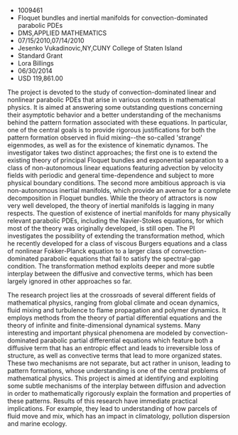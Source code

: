 
* 1009461
* Floquet bundles and inertial manifolds for convection-dominated parabolic PDEs
* DMS,APPLIED MATHEMATICS
* 07/15/2010,07/14/2010
* Jesenko Vukadinovic,NY,CUNY College of Staten Island
* Standard Grant
* Lora Billings
* 06/30/2014
* USD 119,861.00

The project is devoted to the study of convection-dominated linear and nonlinear
parabolic PDEs that arise in various contexts in mathematical physics. It is
aimed at answering some outstanding questions concerning their asymptotic
behavior and a better understanding of the mechanisms behind the pattern
formation associated with these equations. In particular, one of the central
goals is to provide rigorous justifications for both the pattern formation
observed in fluid mixing--the so-called 'strange' eigenmodes, as well as for the
existence of kinematic dynamos. The investigator takes two distinct approaches;
the first one is to extend the existing theory of principal Floquet bundles and
exponential separation to a class of non-autonomous linear equations featuring
advection by velocity fields with periodic and general time-dependence and
subject to more physical boundary conditions. The second more ambitious approach
is via non-autonomous inertial manifolds, which provide an avenue for a complete
decomposition in Floquet bundles. While the theory of attractors is now very
well developed, the theory of inertial manifolds is lagging in many respects.
The question of existence of inertial manifolds for many physically relevant
parabolic PDEs, including the Navier-Stokes equations, for which most of the
theory was originally developed, is still open. The PI investigates the
possibility of extending the transformation method, which he recently developed
for a class of viscous Burgers equations and a class of nonlinear Fokker-Planck
equation to a larger class of convection-dominated parabolic equations that fail
to satisfy the spectral-gap condition. The transformation method exploits deeper
and more subtle interplay between the diffusive and convective terms, which has
been largely ignored in other approaches so far.

The research project lies at the crossroads of several different fields of
mathematical physics, ranging from global climate and ocean dynamics, fluid
mixing and turbulence to flame propagation and polymer dynamics. It employs
methods from the theory of partial differential equations and the theory of
infinite and finite-dimensional dynamical systems. Many interesting and
important physical phenomena are modeled by convection-dominated parabolic
partial differential equations which feature both a diffusive term that has an
entropic effect and leads to irreversible loss of structure, as well as
convective terms that lead to more organized states. These two mechanisms are
not separate, but act rather in unison, leading to pattern formations, whose
understanding is one of the central problems of mathematical physics. This
project is aimed at identifying and exploiting some subtle mechanisms of the
interplay between diffusion and advection in order to mathematically rigorously
explain the formation and properties of these patterns. Results of this research
have immediate practical implications. For example, they lead to understanding
of how parcels of fluid move and mix, which has an impact in climatology,
pollution dispersion and marine ecology.
